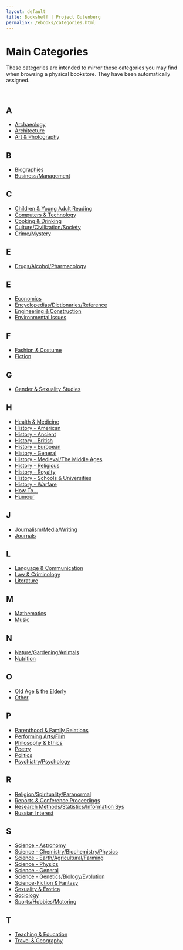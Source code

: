 ```yaml
---
layout: default
title: Bookshelf | Project Gutenberg
permalink: /ebooks/categories.html
---
```


Main Categories
==================================================

These categories are intended to mirror those categories you may find when browsing a physical bookstore. They have been automatically assigned.

<div class="bookshelves">
  <br>
  <h2>A</h2>
  <ul>
    <li><a href="/ebooks/bookshelf/424">Archaeology</a></li>
    <li><a href="/ebooks/bookshelf/425">Architecture</a></li>
    <li><a href="/ebooks/bookshelf/426">Art & Photography</a></li>
  </ul>
  <h2>B</h2>
  <ul>
    <li><a href="/ebooks/bookshelf/427">Biographies</a></li>
    <li><a href="/ebooks/bookshelf/428">Business/Management</a></li>
  </ul>
  <h2>C</h2>
  <ul>
    <li><a href="/ebooks/bookshelf/429">Children & Young Adult Reading</a></li>
    <li><a href="/ebooks/bookshelf/430">Computers & Technology</a></li>
    <li><a href="/ebooks/bookshelf/431">Cooking & Drinking</a></li>
    <li><a href="/ebooks/bookshelf/432">Culture/Civilization/Society</a></li>
    <li><a href="/ebooks/bookshelf/433">Crime/Mystery</a></li>
  </ul>
  <h2>E</h2>
  <ul>
    <li><a href="/ebooks/bookshelf/434">Drugs/Alcohol/Pharmacology</a></li>
  </ul>
  <h2>E</h2>
  <ul>
    <li><a href="/ebooks/bookshelf/435">Economics</a></li>
    <li><a href="/ebooks/bookshelf/436">Encyclopedias/Dictionaries/Reference</a></li>
    <li><a href="/ebooks/bookshelf/437">Engineering & Construction</a></li>
    <li><a href="/ebooks/bookshelf/438">Environmental Issues</a></li>
    </ul>

  <h2>F</h2>
  <ul>
    <li><a href="/ebooks/bookshelf/439">Fashion & Costume</a></li>
    <li><a href="/ebooks/bookshelf/486">Fiction</a></li>
  </ul>
  <h2>G</h2>
  <ul>
    <li><a href="/ebooks/bookshelf/440">Gender & Sexuality Studies</a></li>
  </ul>
  <h2>H</h2>
  <ul>
    <li><a href="/ebooks/bookshelf/441">Health & Medicine</a></li>
    <li><a href="/ebooks/bookshelf/442">History - American</a></li>
    <li><a href="/ebooks/bookshelf/443">History - Ancient</a></li>
    <li><a href="/ebooks/bookshelf/444">History - British</a></li>
    <li><a href="/ebooks/bookshelf/445">History - European</a></li>
    <li><a href="/ebooks/bookshelf/446">History - General</a></li>
    <li><a href="/ebooks/bookshelf/447">History - Medieval/The Middle Ages</a></li>
    <li><a href="/ebooks/bookshelf/448">History - Religious</a></li>
    <li><a href="/ebooks/bookshelf/449">History - Royalty</a></li>
    <li><a href="/ebooks/bookshelf/450">History - Schools & Universities</a></li>
    <li><a href="/ebooks/bookshelf/451">History - Warfare</a></li>
    <li><a href="/ebooks/bookshelf/452">How To...</a></li>
    <li><a href="/ebooks/bookshelf/453">Humour</a></li>
  </ul>
  <h2>J</h2>
  <ul>
    <li><a href="/ebooks/bookshelf/454">Journalism/Media/Writing</a></li>
    <li><a href="/ebooks/bookshelf/455">Journals</a></li>
  </ul>
  <h2>L</h2>
  <ul>
    <li><a href="/ebooks/bookshelf/456">Language & Communication</a></li>
    <li><a href="/ebooks/bookshelf/457">Law & Criminology</a></li>
    <li><a href="/ebooks/bookshelf/458">Literature</a></li>
  </ul>
  <h2>M</h2>
  <ul>
    <li><a href="/ebooks/bookshelf/459">Mathematics</a></li>
    <li><a href="/ebooks/bookshelf/460">Music</a></li>
  </ul>
  <h2>N</h2>
  <ul>
    <li><a href="/ebooks/bookshelf/461">Nature/Gardening/Animals</a></li>
    <li><a href="/ebooks/bookshelf/462">Nutrition</a></li>
  </ul>
  <h2>O</h2>
  <ul>
    <li><a href="/ebooks/bookshelf/463">Old Age & the Elderly</a></li>
    <li><a href="/ebooks/bookshelf/487">Other</a></li>
  </ul>
  <h2>P</h2>
  <ul>
    <li><a href="/ebooks/bookshelf/464">Parenthood & Family Relations</a></li>
    <li><a href="/ebooks/bookshelf/465">Performing Arts/Film</a></li>
    <li><a href="/ebooks/bookshelf/466">Philosophy & Ethics</a></li>
    <li><a href="/ebooks/bookshelf/467">Poetry</a></li>
    <li><a href="/ebooks/bookshelf/468">Politics</a></li>
    <li><a href="/ebooks/bookshelf/469">Psychiatry/Psychology</a></li>
  </ul>
  <h2>R</h2>
  <ul>
    <li><a href="/ebooks/bookshelf/470">Religion/Spirituality/Paranormal</a></li>
    <li><a href="/ebooks/bookshelf/471">Reports & Conference Proceedings</a></li>
    <li><a href="/ebooks/bookshelf/472">Research Methods/Statistics/Information Sys</a></li>
    <li><a href="/ebooks/bookshelf/473">Russian Interest</a></li>
  </ul>
  <h2>S</h2>
  <ul>
    <li><a href="/ebooks/bookshelf/474">Science - Astronomy</a></li>
    <li><a href="/ebooks/bookshelf/475">Science - Chemistry/Biochemistry/Physics</a></li>
    <li><a href="/ebooks/bookshelf/476">Science - Earth/Agricultural/Farming</a></li>
    <li><a href="/ebooks/bookshelf/477">Science - Physics</a></li>
    <li><a href="/ebooks/bookshelf/478">Science - General</a></li>
    <li><a href="/ebooks/bookshelf/479">Science - Genetics/Biology/Evolution</a></li>
    <li><a href="/ebooks/bookshelf/480">Science-Fiction & Fantasy</a></li>
    <li><a href="/ebooks/bookshelf/481">Sexuality & Erotica</a></li>
    <li><a href="/ebooks/bookshelf/482">Sociology</a></li>
    <li><a href="/ebooks/bookshelf/483">Sports/Hobbies/Motoring</a></li>
  </ul>
  <h2>T</h2>
  <ul>
    <li><a href="/ebooks/bookshelf/484">Teaching & Education</a></li>
    <li><a href="/ebooks/bookshelf/485">Travel & Geography</a></li>
  </ul>
</div>
